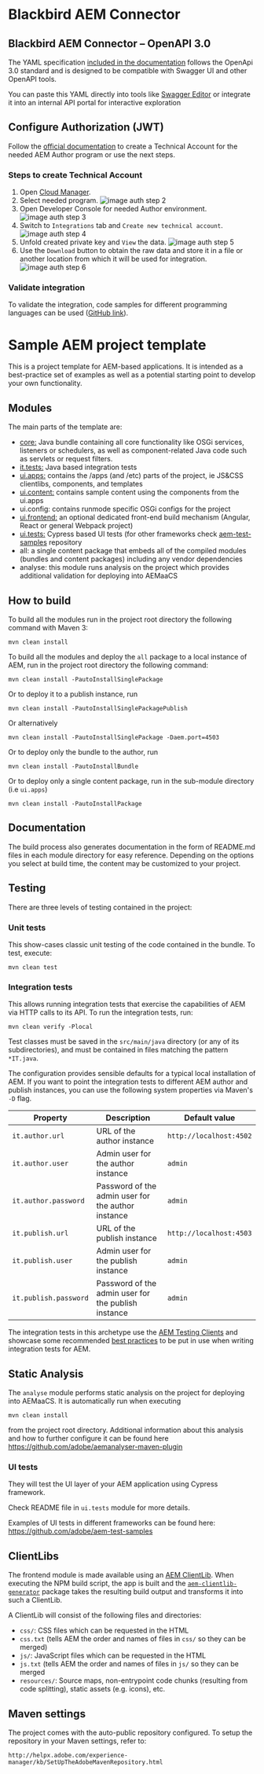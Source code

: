 # Blackbird AEM Connector

## Blackbird AEM Connector –  OpenAPI 3.0
The YAML specification [included in the documentation](https://github.com/bb-io/AEM/blob/main/docs/openapi/BlackBird%20AEM%20connector.yaml) follows the OpenApi 3.0 standard and is designed to be compatible with Swagger UI and other OpenAPI tools.

You can paste this YAML directly into tools like [Swagger Editor](https://editor-next.swagger.io/) or integrate it into an internal API portal for interactive exploration

## Configure Authorization (JWT)
Follow the [official documentation](https://experienceleague.adobe.com/en/docs/experience-manager-learn/getting-started-with-aem-headless/authentication/service-credentials) to create a Technical Account for the needed AEM Author program or use the next steps.

### Steps to create Technical Account
1. Open [Cloud Manager](https://experience.adobe.com/cloud-manager/landing.html).
2. Select needed program. ![image auth step 2](docs/images/auth_step_2.png)
3. Open Developer Console for needed Author environment. ![image auth step 3](docs/images/auth_step_3.png)
4. Switch to `Integrations` tab and `Create new technical account`. ![image auth step 4](docs/images/auth_step_4.png)
5. Unfold created private key and `View` the data. ![image auth step 5](docs/images/auth_step_5.png)
6. Use the `Download` button to obtain the raw data and store it in a file or another location from which it will be used for integration. ![image auth step 6](docs/images/auth_step_6.png)

### Validate integration
To validate the integration, code samples for different programming languages can be used ([GitHub link](https://github.com/AdobeDocs/adobe-dev-console/blob/main/samples/adobe-jwt-dotnet/Program.cs)).


# Sample AEM project template

This is a project template for AEM-based applications. It is intended as a best-practice set of examples as well as a potential starting point to develop your own functionality.

## Modules

The main parts of the template are:

* [core:](core/README.md) Java bundle containing all core functionality like OSGi services, listeners or schedulers, as well as component-related Java code such as servlets or request filters.
* [it.tests:](it.tests/README.md) Java based integration tests
* [ui.apps:](ui.apps/README.md) contains the /apps (and /etc) parts of the project, ie JS&CSS clientlibs, components, and templates
* [ui.content:](ui.content/README.md) contains sample content using the components from the ui.apps
* ui.config: contains runmode specific OSGi configs for the project
* [ui.frontend:](ui.frontend.general/README.md) an optional dedicated front-end build mechanism (Angular, React or general Webpack project)
* [ui.tests:](ui.tests/README.md) Cypress based UI tests (for other frameworks check [aem-test-samples](https://github.com/adobe/aem-test-samples) repository
* all: a single content package that embeds all of the compiled modules (bundles and content packages) including any vendor dependencies
* analyse: this module runs analysis on the project which provides additional validation for deploying into AEMaaCS

## How to build

To build all the modules run in the project root directory the following command with Maven 3:

    mvn clean install

To build all the modules and deploy the `all` package to a local instance of AEM, run in the project root directory the following command:

    mvn clean install -PautoInstallSinglePackage

Or to deploy it to a publish instance, run

    mvn clean install -PautoInstallSinglePackagePublish

Or alternatively

    mvn clean install -PautoInstallSinglePackage -Daem.port=4503

Or to deploy only the bundle to the author, run

    mvn clean install -PautoInstallBundle

Or to deploy only a single content package, run in the sub-module directory (i.e `ui.apps`)

    mvn clean install -PautoInstallPackage

## Documentation

The build process also generates documentation in the form of README.md files in each module directory for easy reference. Depending on the options you select at build time, the content may be customized to your project.

## Testing

There are three levels of testing contained in the project:

### Unit tests

This show-cases classic unit testing of the code contained in the bundle. To
test, execute:

    mvn clean test

### Integration tests

This allows running integration tests that exercise the capabilities of AEM via
HTTP calls to its API. To run the integration tests, run:

    mvn clean verify -Plocal

Test classes must be saved in the `src/main/java` directory (or any of its
subdirectories), and must be contained in files matching the pattern `*IT.java`.

The configuration provides sensible defaults for a typical local installation of
AEM. If you want to point the integration tests to different AEM author and
publish instances, you can use the following system properties via Maven's `-D`
flag.

| Property              | Description                                         | Default value           |
|-----------------------|-----------------------------------------------------|-------------------------|
| `it.author.url`       | URL of the author instance                          | `http://localhost:4502` |
| `it.author.user`      | Admin user for the author instance                  | `admin`                 |
| `it.author.password`  | Password of the admin user for the author instance  | `admin`                 |
| `it.publish.url`      | URL of the publish instance                         | `http://localhost:4503` |
| `it.publish.user`     | Admin user for the publish instance                 | `admin`                 |
| `it.publish.password` | Password of the admin user for the publish instance | `admin`                 |

The integration tests in this archetype use the [AEM Testing
Clients](https://github.com/adobe/aem-testing-clients) and showcase some
recommended [best
practices](https://github.com/adobe/aem-testing-clients/wiki/Best-practices) to
be put in use when writing integration tests for AEM.

## Static Analysis

The `analyse` module performs static analysis on the project for deploying into AEMaaCS. It is automatically
run when executing

    mvn clean install

from the project root directory. Additional information about this analysis and how to further configure it
can be found here https://github.com/adobe/aemanalyser-maven-plugin

### UI tests

They will test the UI layer of your AEM application using Cypress framework.

Check README file in `ui.tests` module for more details.

Examples of UI tests in different frameworks can be found here: https://github.com/adobe/aem-test-samples

## ClientLibs

The frontend module is made available using an [AEM ClientLib](https://helpx.adobe.com/experience-manager/6-5/sites/developing/using/clientlibs.html). When executing the NPM build script, the app is built and the [`aem-clientlib-generator`](https://github.com/wcm-io-frontend/aem-clientlib-generator) package takes the resulting build output and transforms it into such a ClientLib.

A ClientLib will consist of the following files and directories:

- `css/`: CSS files which can be requested in the HTML
- `css.txt` (tells AEM the order and names of files in `css/` so they can be merged)
- `js/`: JavaScript files which can be requested in the HTML
- `js.txt` (tells AEM the order and names of files in `js/` so they can be merged
- `resources/`: Source maps, non-entrypoint code chunks (resulting from code splitting), static assets (e.g. icons), etc.

## Maven settings

The project comes with the auto-public repository configured. To setup the repository in your Maven settings, refer to:

    http://helpx.adobe.com/experience-manager/kb/SetUpTheAdobeMavenRepository.html
